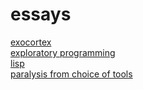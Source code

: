 # essays

<a href="https://github.com/kosengan/essays/blob/master/exocortex.md">exocortex</a> <br>
<a href="https://github.com/kosengan/essays/blob/master/exploratory%20programming.md">exploratory programming</a> <br>
<a href="https://github.com/kosengan/essays/blob/master/lisp.md">lisp</a> <br>
<a href="https://github.com/kosengan/essays/blob/master/paralysis%20from%20choice%20of%20tools.md">paralysis from choice of tools</a><br>
